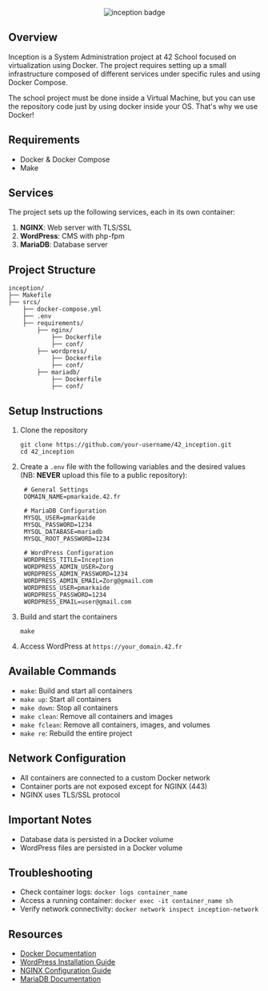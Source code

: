 <p align="center">
  <img src="https://raw.githubusercontent.com/ayogun/42-project-badges/refs/heads/main/badges/inceptione.png" alt="inception badge">
</p>


## Overview
Inception is a System Administration project at 42 School focused on virtualization using Docker. The project requires setting up a small infrastructure composed of different services under specific rules and using Docker Compose.

The school project must be done inside a Virtual Machine, but you can use the repository code just by using docker inside your OS. That's why we use Docker!

## Requirements

- Docker & Docker Compose
- Make

## Services

The project sets up the following services, each in its own container:

1. **NGINX**: Web server with TLS/SSL
2. **WordPress**: CMS with php-fpm
3. **MariaDB**: Database server

## Project Structure

```
inception/
├── Makefile
├── srcs/
    ├── docker-compose.yml
    ├── .env
    ├── requirements/
        ├── nginx/
            ├── Dockerfile
            ├── conf/
        ├── wordpress/
            ├── Dockerfile
            ├── conf/
        ├── mariadb/
            ├── Dockerfile
            ├── conf/
```

## Setup Instructions

1. Clone the repository
   ```
   git clone https://github.com/your-username/42_inception.git
   cd 42_inception
   ```

2. Create a `.env` file with the following variables and the desired values (NB: **NEVER** upload this file to a public repository):
   ```
    # General Settings
    DOMAIN_NAME=pmarkaide.42.fr
    
    # MariaDB Configuration
    MYSQL_USER=pmarkaide
    MYSQL_PASSWORD=1234
    MYSQL_DATABASE=mariadb
    MYSQL_ROOT_PASSWORD=1234
    
    # WordPress Configuration
    WORDPRESS_TITLE=Inception
    WORDPRESS_ADMIN_USER=Zorg
    WORDPRESS_ADMIN_PASSWORD=1234
    WORDPRESS_ADMIN_EMAIL=Zorg@gmail.com
    WORDPRESS_USER=pmarkaide
    WORDPRESS_PASSWORD=1234
    WORDPRESS_EMAIL=user@gmail.com
   ```

3. Build and start the containers
   ```
   make
   ```

4. Access WordPress at `https://your_domain.42.fr`

## Available Commands

- `make`: Build and start all containers
- `make up`: Start all containers
- `make down`: Stop all containers
- `make clean`: Remove all containers and images
- `make fclean`: Remove all containers, images, and volumes
- `make re`: Rebuild the entire project

## Network Configuration

- All containers are connected to a custom Docker network
- Container ports are not exposed except for NGINX (443)
- NGINX uses TLS/SSL protocol

## Important Notes

- Database data is persisted in a Docker volume
- WordPress files are persisted in a Docker volume

## Troubleshooting

- Check container logs: `docker logs container_name`
- Access a running container: `docker exec -it container_name sh`
- Verify network connectivity: `docker network inspect inception-network`

## Resources

- [Docker Documentation](https://docs.docker.com/)
- [WordPress Installation Guide](https://wordpress.org/support/article/how-to-install-wordpress/)
- [NGINX Configuration Guide](https://nginx.org/en/docs/)
- [MariaDB Documentation](https://mariadb.org/documentation/)
